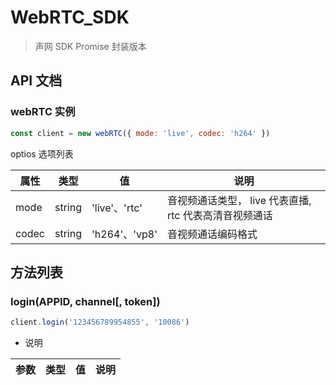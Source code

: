 # WebRTC_SDK

> 声网 SDK Promise 封装版本

## API 文档

### webRTC 实例

```js
const client = new webRTC({ mode: 'live', codec: 'h264' })
```

optios 选项列表

| 属性  | 类型   | 值            | 说明                                                   |
| ----- | ------ | ------------- | ------------------------------------------------------ |
| mode  | string | 'live'、'rtc' | 音视频通话类型， live 代表直播, rtc 代表高清音视频通话 |
| codec | string | 'h264'、'vp8' | 音视频通话编码格式                                     |

## 方法列表

### login(APPID, channel[, token])

```js
client.login('123456789954855', '10086')
```

- 说明

| 参数 | 类型 | 值  | 说明 |
| ---- | ---- | --- | ---- |
